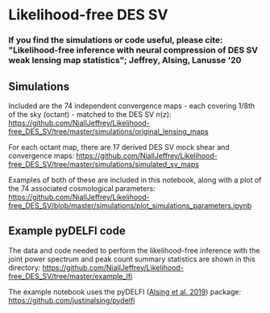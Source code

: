 # Likelihood-free DES SV
### If you find the simulations or code useful, please cite:  "Likelihood-free inference with neural compression of DES SV weak lensing map statistics"; Jeffrey, Alsing, Lanusse '20


## Simulations
Included are the 74 independent convergence maps - each covering 1/8th of the sky (octant) - matched to the DES SV $n(z)$: https://github.com/NiallJeffrey/Likelihood-free_DES_SV/tree/master/simulations/original_lensing_maps

For each octant map, there are 17 derived DES SV mock shear and convergence maps: https://github.com/NiallJeffrey/Likelihood-free_DES_SV/tree/master/simulations/simulated_sv_maps

Examples of both of these are included in this notebook, along with a plot of the 74 associated cosmological parameters: https://github.com/NiallJeffrey/Likelihood-free_DES_SV/blob/master/simulations/plot_simulations_parameters.ipynb

## Example pyDELFI code
The data and code needed to perform the likelihood-free inference with the joint power spectrum and peak count summary statistics are shown in this directory: https://github.com/NiallJeffrey/Likelihood-free_DES_SV/tree/master/example_lfi

The example notebook uses the pyDELFI ([Alsing et al. 2019](https://arxiv.org/abs/1903.00007)) package: https://github.com/justinalsing/pydelfi
